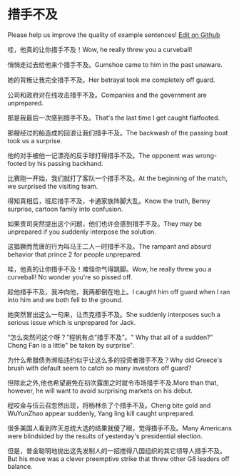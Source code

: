 # 措手不及

Please help us improve the quality of example sentences! [Edit on Github](https://github.com/jiyushe/jiyu-example-sentence-source/blob/main/chinese/cuoshoubuji.md)

<p><span class="chinese">哇，他真的让你措手不及！</span><span class="english">Wow, he really threw you a curveball!</span></p>

<p><span class="chinese">悄悄走过去给他来个措手不及。</span><span class="english">Gumshoe came to him in the past unaware.</span></p>

<p><span class="chinese">她的背叛让我完全措手不及。</span><span class="english">Her betrayal took me completely off guard.</span></p>

<p><span class="chinese">公司和政府对在线攻击措手不及。</span><span class="english">Companies and the government are unprepared.</span></p>

<p><span class="chinese">那是我最后一次感到措手不及。</span><span class="english">That's the last time I get caught flatfooted.</span></p>

<p><span class="chinese">那艘经过的船造成的回浪让我们措手不及。</span><span class="english">The backwash of the passing boat took us a surprise.</span></p>

<p><span class="chinese">他的对手被他一记漂亮的反手球打得措手不及。</span><span class="english">The opponent was wrong-footed by his passing backhand.</span></p>

<p><span class="chinese">比赛刚一开始，我们就打了客队一个措手不及。</span><span class="english">At the beginning of the match, we surprised the visiting team.</span></p>

<p><span class="chinese">得知真相后，班尼措手不及，卡通家族阵脚大乱。</span><span class="english">Know the truth, Benny surprise, cartoon family into confusion.</span></p>

<p><span class="chinese">如果贵司突然提出这个问题，他们也许会感到措手不及。</span><span class="english">They may be unprepared if you suddenly interpose the solution.</span></p>

<p><span class="chinese">这猖獗而荒唐的行为叫马王二人一时措手不及。</span><span class="english">The rampant and absurd behavior that prince 2 for people unprepared.</span></p>

<p><span class="chinese">哇，他真的让你措手不及！难怪你气得跳脚。</span><span class="english">Wow, he really threw you a curveball! No wonder you're so pissed off.</span></p>

<p><span class="chinese">趁他措手不及，我冲向他，我两都倒在地上。</span><span class="english">I caught him off guard when I ran into him and we both fell to the ground.</span></p>

<p><span class="chinese">她突然冒出这么一句来，让杰克措手不及。</span><span class="english">She suddenly interposes such a serious issue which is unprepared for Jack.</span></p>

<p><span class="chinese">“怎么突然问这个呀？”程帆有点“措手不及”。</span><span class="english">" Why that all of a sudden?" Cheng Fan is a little" be taken by surprise".</span></p>

<p><span class="chinese">为什么希腊债务濒临违约似乎让这么多的投资者措手不及？</span><span class="english">Why did Greece's brush with default seem to catch so many investors off guard?</span></p>

<p><span class="chinese">但除此之外,他也希望避免在初次露面之时就令市场措手不及.</span><span class="english">More than that, however, he will want to avoid surprising markets on his debut.</span></p>

<p><span class="chinese">程咬金与伍云召忽然出现，将杨林杀了个措手不及。</span><span class="english">Cheng bite gold and WuYunZhao appear suddenly, Yang ling kill caught unprepared.</span></p>

<p><span class="chinese">很多美国人看到昨天总统大选的结果就傻了眼，觉得措手不及。</span><span class="english">Many Americans were blindsided by the results of yesterday's presidential election.</span></p>

<p><span class="chinese">但是，普金聪明地抛出这先发制人的一招搅得八国组织的其它领导人措手不及。</span><span class="english">But his move was a clever preemptive strike that threw other G8 leaders off balance.</span></p>

